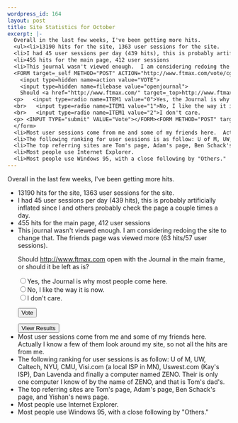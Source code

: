 ```yaml
--- 
wordpress_id: 164
layout: post
title: Site Statistics for October
excerpt: |-
  Overall in the last few weeks, I've been getting more hits.
  <ul><li>13190 hits for the site, 1363 user sessions for the site.
  <li>I had 45 user sessions per day (439 hits), this is probably artificially inflated since I and others probably check the page a couple times a day.
  <li>455 hits for the main page, 412 user sessions
  <li>This journal wasn't viewed enough.  I am considering redoing the site to change that.  The friends page was viewed more (63 hits/57 user sessions).</li>
  <FORM target=_self METHOD="POST" ACTION="http://www.ftmax.com/vote/cgi-bin/survey.cgi">
    <input type=hidden name=action value="VOTE">
    <input type=hidden name=filebase value="openjournal">
    Should <a href="http://www.ftmax.com/" target=_top>http://www.ftmax.com</a> open with the Journal in the main frame, or should it be left as is?
  <p>   <input type=radio name=ITEM1 value="0">Yes, the Journal is why most people come here.
  <br>   <input type=radio name=ITEM1 value="1">No, I like the way it is now.
  <br>   <input type=radio name=ITEM1 value="2">I don't care.
  <p> <INPUT TYPE="submit" VALUE="Vote"></FORM><FORM METHOD="POST" target=_self ACTION="http://www.ftmax.com/vote/cgi-bin/survey.cgi"><input type=hidden name=action value="VIEW"><input type=hidden name=filebase value="openjournal"><INPUT TYPE="submit" VALUE="View Results">
  </form>
  <li>Most user sessions come from me and some of my friends here.  Actually I know a few of them look around my site, so not all the hits are from me.
  <li>The following ranking for user sessions is as follow: U of M, UW, Caltech, NYU, CMU, Visi.com (a local ISP in MN), Uswest.com (Kay's ISP), Dan Lavenda and finally a computer named ZENO.  Their is only one computer I know of by the name of ZENO, and that is Tom's dad's.
  <li>The top referring sites are Tom's page, Adam's page, Ben Schack's page, and Yishan's news page.
  <li>Most people use Internet Explorer.
  <li>Most people use Windows 95, with a close following by "Others."
---
```

Overall in the last few weeks, I've been getting more hits.
<ul><li>13190 hits for the site, 1363 user sessions for the site.
<li>I had 45 user sessions per day (439 hits), this is probably artificially inflated since I and others probably check the page a couple times a day.
<li>455 hits for the main page, 412 user sessions
<li>This journal wasn't viewed enough.  I am considering redoing the site to change that.  The friends page was viewed more (63 hits/57 user sessions).</li>

  Should <a href="http://www.ftmax.com/" target=_top>http://www.ftmax.com</a> open with the Journal in the main frame, or should it be left as is?
<p>   <input type=radio name=ITEM1 value="0">Yes, the Journal is why most people come here.
<br>   <input type=radio name=ITEM1 value="1">No, I like the way it is now.
<br>   <input type=radio name=ITEM1 value="2">I don't care.
<p> <INPUT TYPE="submit" VALUE="Vote"></FORM><FORM METHOD="POST" target=_self ACTION="http://www.ftmax.com/vote/cgi-bin/survey.cgi"><input type=hidden name=action value="VIEW"><input type=hidden name=filebase value="openjournal"><INPUT TYPE="submit" VALUE="View Results">

<li>Most user sessions come from me and some of my friends here.  Actually I know a few of them look around my site, so not all the hits are from me.
<li>The following ranking for user sessions is as follow: U of M, UW, Caltech, NYU, CMU, Visi.com (a local ISP in MN), Uswest.com (Kay's ISP), Dan Lavenda and finally a computer named ZENO.  Their is only one computer I know of by the name of ZENO, and that is Tom's dad's.
<li>The top referring sites are Tom's page, Adam's page, Ben Schack's page, and Yishan's news page.
<li>Most people use Internet Explorer.
<li>Most people use Windows 95, with a close following by "Others."
